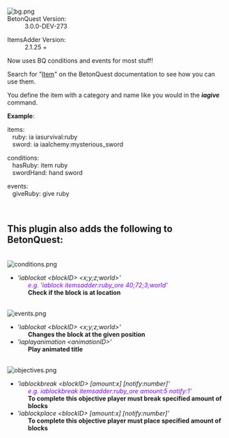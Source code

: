 <div class="customResourceFields aboveInfo">
<dl class="customResourceFieldnative_mc_version">

<br>
<img src="https://i.imgur.com/UbPfFHT.png" alt="bg.png" class="bbCodeImage LbImage" style="">
<dt>BetonQuest Version:</dt>
<dd>3.0.0-DEV-273</dd>
</dl>
<dl class="customResourceFieldmc_versions">
<dt>ItemsAdder Version:</dt>
<dd>2.1.25 +</dd>
</dl>
</div>

Now uses BQ conditions and events for most stuff!

Search for "[Item](https://betonquest.org/DEV/Documentation/Scripting/About-Scripting/?q=item)"
on the BetonQuest documentation to see how you can use them.

You define the item with a category and name like you would in the <b><i>iagive</i></b> command.

<b>Example</b>:
<div>
items:
<br>&nbsp;&nbsp;
ruby: ia iasurvival:ruby
<br>&nbsp;&nbsp;
sword: ia iaalchemy:mysterious_sword

conditions:
<br>&nbsp;&nbsp;
hasRuby: item ruby
<br>&nbsp;&nbsp;
swordHand: hand sword

events:
<br>&nbsp;&nbsp;
giveRuby: give ruby
</div>

<br>
<h2>This plugin also adds the following to BetonQuest:</h2>
<br>

<img src="https://i.imgur.com/zqWCGJp.png" alt="conditions.png" class="bbCodeImage LbImage" style="">
<ul>
    <li>
        <i>'iablockat &lt;blockID> &lt;x;y;z;world>'</i>
        <ul>
            <span style="color: #8000ff"><i>e.g. 'iablock itemsadder:ruby_ore 40;72;3;world'</i></span><br>
            <b>Check if the block is at location</b>
        </ul>
    </li>
</ul>

<br>
<img src="https://i.imgur.com/gBvlyBh.png" alt="events.png" class="bbCodeImage LbImage" style="">
<ul>
    <li>
        <i>'iablockat &lt;blockID> &lt;x;y;z;world>'</i>
        <ul>
            <b>Changes the block at the given position</b>
        </ul>
    </li>
    <li>
        <i>'iaplayanimation &lt;animationID>'</i>
        <ul>
            <b>Play animated title</b>
        </ul>
    </li>
</ul>

<br>
<img src="https://i.imgur.com/47WqR3y.png" alt="objectives.png" class="bbCodeImage LbImage" style="">
<ul>
    <li>
        <i>'iablockbreak &lt;blockID> [amount:x] [notify:number]'</i>
        <ul>
            <span style="color: #8000ff"><i>e.g. iablockbreak itemsadder:ruby_ore amount:5 notify:1'</i></span><br>
            <b>To complete this objective player must break specified amount of blocks</b>
        </ul>
    </li>
    <li>
        <i>'iablockplace &lt;blockID> [amount:x] [notify:number]'</i>
        <ul>
            <b>To complete this objective player must place specified amount of blocks</b>
        </ul>
    </li>
</ul>
